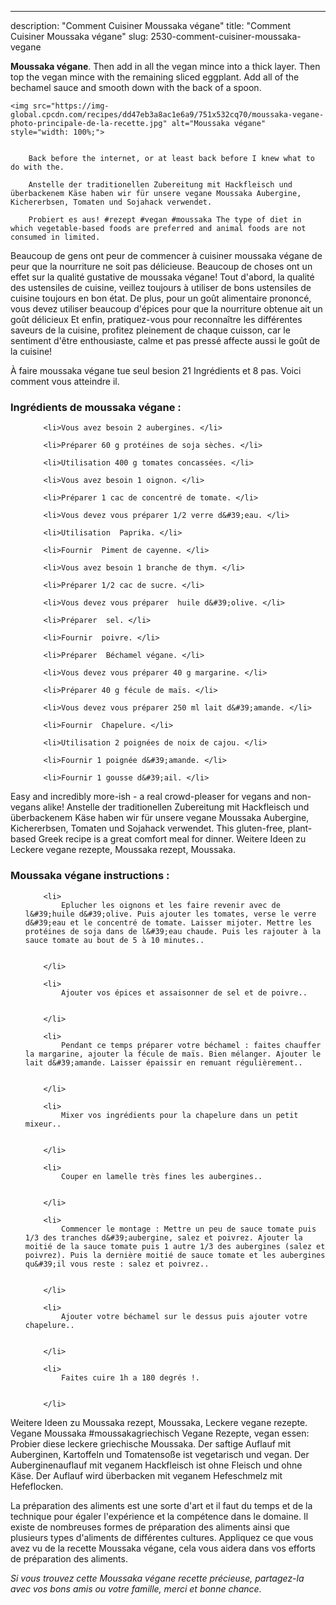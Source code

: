 ---
description: "Comment Cuisiner Moussaka végane"
title: "Comment Cuisiner Moussaka végane"
slug: 2530-comment-cuisiner-moussaka-vegane

<p>
	<strong>Moussaka végane</strong>. 
	Then add in all the vegan mince into a thick layer. Then top the vegan mince with the remaining sliced eggplant. Add all of the bechamel sauce and smooth down with the back of a spoon.
</p>
<p>
	
	<img src="https://img-global.cpcdn.com/recipes/dd47eb3a8ac1e6a9/751x532cq70/moussaka-vegane-photo-principale-de-la-recette.jpg" alt="Moussaka végane" style="width: 100%;">
	
	
		Back before the internet, or at least back before I knew what to do with the.
	
		Anstelle der traditionellen Zubereitung mit Hackfleisch und überbackenem Käse haben wir für unsere vegane Moussaka Aubergine, Kichererbsen, Tomaten und Sojahack verwendet.
	
		Probiert es aus! #rezept #vegan #moussaka The type of diet in which vegetable-based foods are preferred and animal foods are not consumed in limited.
	
</p>

Beaucoup de gens ont peur de commencer à cuisiner moussaka végane de peur que la nourriture ne soit pas délicieuse. Beaucoup de choses ont un effet sur la qualité gustative de moussaka végane! Tout d'abord, la qualité des ustensiles de cuisine, veillez toujours à utiliser de bons ustensiles de cuisine toujours en bon état. De plus, pour un goût alimentaire prononcé, vous devez utiliser beaucoup d'épices pour que la nourriture obtenue ait un goût délicieux Et enfin, pratiquez-vous pour reconnaître les différentes saveurs de la cuisine, profitez pleinement de chaque cuisson, car le sentiment d'être enthousiaste, calme et pas pressé affecte aussi le goût de la cuisine!

<!--inarticleads1-->

À faire moussaka végane tue seul besion 21 Ingrédients et 8 pas. Voici comment vous atteindre il.

<h3>Ingrédients de moussaka végane :</h3>

<ol>
	
		<li>Vous avez besoin 2 aubergines. </li>
	
		<li>Préparer 60 g protéines de soja sèches. </li>
	
		<li>Utilisation 400 g tomates concassées. </li>
	
		<li>Vous avez besoin 1 oignon. </li>
	
		<li>Préparer 1 cac de concentré de tomate. </li>
	
		<li>Vous devez vous préparer 1/2 verre d&#39;eau. </li>
	
		<li>Utilisation  Paprika. </li>
	
		<li>Fournir  Piment de cayenne. </li>
	
		<li>Vous avez besoin 1 branche de thym. </li>
	
		<li>Préparer 1/2 cac de sucre. </li>
	
		<li>Vous devez vous préparer  huile d&#39;olive. </li>
	
		<li>Préparer  sel. </li>
	
		<li>Fournir  poivre. </li>
	
		<li>Préparer  Béchamel végane. </li>
	
		<li>Vous devez vous préparer 40 g margarine. </li>
	
		<li>Préparer 40 g fécule de maïs. </li>
	
		<li>Vous devez vous préparer 250 ml lait d&#39;amande. </li>
	
		<li>Fournir  Chapelure. </li>
	
		<li>Utilisation 2 poignées de noix de cajou. </li>
	
		<li>Fournir 1 poignée d&#39;amande. </li>
	
		<li>Fournir 1 gousse d&#39;ail. </li>
	
</ol>

Easy and incredibly more-ish - a real crowd-pleaser for vegans and non-vegans alike! Anstelle der traditionellen Zubereitung mit Hackfleisch und überbackenem Käse haben wir für unsere vegane Moussaka Aubergine, Kichererbsen, Tomaten und Sojahack verwendet. This gluten-free, plant-based Greek recipe is a great comfort meal for dinner. Weitere Ideen zu Leckere vegane rezepte, Moussaka rezept, Moussaka. 

<!--inarticleads2-->

<h3>Moussaka végane instructions :</h3>

<ol>
	
		<li>
			Eplucher les oignons et les faire revenir avec de l&#39;huile d&#39;olive. Puis ajouter les tomates, verse le verre d&#39;eau et le concentré de tomate. Laisser mijoter. Mettre les protéines de soja dans de l&#39;eau chaude. Puis les rajouter à la sauce tomate au bout de 5 à 10 minutes..
			
			
		</li>
	
		<li>
			Ajouter vos épices et assaisonner de sel et de poivre..
			
			
		</li>
	
		<li>
			Pendant ce temps préparer votre béchamel : faites chauffer la margarine, ajouter la fécule de maïs. Bien mélanger. Ajouter le lait d&#39;amande. Laisser épaissir en remuant régulièrement..
			
			
		</li>
	
		<li>
			Mixer vos ingrédients pour la chapelure dans un petit mixeur..
			
			
		</li>
	
		<li>
			Couper en lamelle très fines les aubergines..
			
			
		</li>
	
		<li>
			Commencer le montage : Mettre un peu de sauce tomate puis 1/3 des tranches d&#39;aubergine, salez et poivrez. Ajouter la moitié de la sauce tomate puis 1 autre 1/3 des aubergines (salez et poivrez). Puis la dernière moitié de sauce tomate et les aubergines qu&#39;il vous reste : salez et poivrez..
			
			
		</li>
	
		<li>
			Ajouter votre béchamel sur le dessus puis ajouter votre chapelure..
			
			
		</li>
	
		<li>
			Faites cuire 1h a 180 degrés !.
			
			
		</li>
	
</ol>

Weitere Ideen zu Moussaka rezept, Moussaka, Leckere vegane rezepte. Vegane Moussaka #moussakagriechisch Vegane Rezepte, vegan essen: Probier diese leckere griechische Moussaka. Der saftige Auflauf mit Auberginen, Kartoffeln und Tomatensoße ist vegetarisch und vegan. Der Auberginenauflauf mit veganem Hackfleisch ist ohne Fleisch und ohne Käse. Der Auflauf wird überbacken mit veganem Hefeschmelz mit Hefeflocken. 

<!--inarticleads1-->

<p>
La préparation des aliments est une sorte d'art et il faut du temps et de la technique pour égaler l'expérience et la compétence dans le domaine. Il existe de nombreuses formes de préparation des aliments ainsi que plusieurs types d'aliments de différentes cultures. Appliquez ce que vous avez vu de la recette Moussaka végane, cela vous aidera dans vos efforts de préparation des aliments.
</p>

<p>
<i>Si vous trouvez cette Moussaka végane recette précieuse, partagez-la avec vos bons amis ou votre famille, merci et bonne chance.</i>
</p>
